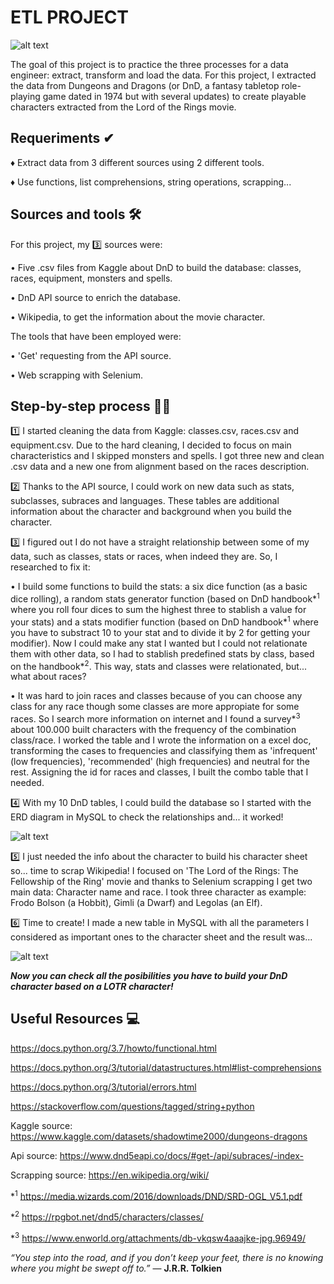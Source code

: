 # ETL PROJECT


![alt text](https://github.com/jquintanac/PROY-ETL/blob/main/img/banner3.jpg?raw=true)

The goal of this project is to practice the three processes for a data engineer: extract, transform and load the data. For this project, I extracted the data from Dungeons and Dragons (or DnD, a fantasy tabletop role-playing game dated in 1974 but with several updates) to create playable characters extracted from the Lord of the Rings movie.

## Requeriments ✔

♦ Extract data from 3 different sources using 2 different tools.
    
♦ Use functions, list comprehensions, string operations, scrapping...
    
## Sources and tools 🛠
    
For this project, my 3️⃣ sources were:
    
   • Five .csv files from Kaggle about DnD to build the database: classes, races, equipment, monsters and spells. 
    
   • DnD API source to enrich the database.
    
   • Wikipedia, to get the information about the movie character.

The tools that have been employed were:
    
   • 'Get' requesting from the API source.
    
   • Web scrapping with Selenium.
    
    
## Step-by-step process 🏃‍♂️
    

1️⃣ I started cleaning the data from Kaggle: classes.csv, races.csv and equipment.csv. Due to the hard cleaning, I decided to focus on main characteristics and I skipped monsters and spells. I got three new and clean .csv data and a new one from alignment based on the races description.
    
2️⃣ Thanks to the API source, I could work on new data such as stats, subclasses, subraces and languages. These tables are additional information about the character and background when you build the character.
    
3️⃣ I figured out I do not have a straight relationship between some of my data, such as classes, stats or races, when indeed they are. So, I researched to fix it:
    
• I build some functions to build the stats: a six dice function (as a basic dice rolling), a random stats generator function (based on DnD handbook*<sup>1</sup> where you roll four dices to sum the highest three to stablish a value for your stats) and a stats modifier function (based on DnD handbook*<sup>1</sup> where you have to substract 10 to your stat and to divide it by 2 for getting your modifier). Now I could make any stat I wanted but I could not relationate them with other data, so I had to stablish predefined stats by class, based on the handbook*<sup>2</sup>. This way, stats and classes were relationated, but... what about races?
    
• It was hard to join races and classes because of you can choose any class for any race though some classes are more appropiate for some races. So I search more information on internet and I found a survey*<sup>3</sup> about 100.000 built characters with the frequency of the combination class/race. I worked the table and I wrote the information on a excel doc, transforming the cases to frequencies and classifying them as 'infrequent' (low frequencies), 'recommended' (high frequencies) and neutral for the rest. Assigning the id for races and classes, I built the combo table that I needed.
    
4️⃣ With my 10 DnD tables, I could build the database so I started with the ERD diagram in MySQL to check the relationships and... it worked! 
    
![alt text](https://github.com/jquintanac/PROY-ETL/blob/main/img/EDR.png?raw=true)
    
5️⃣ I just needed the info about the character to build his character sheet so... time to scrap Wikipedia! I focused on 'The Lord of the Rings: The Fellowship of the Ring' movie and thanks to Selenium scrapping I get two main data: Character name and race. I took three character as example: Frodo Bolson (a Hobbit), Gimli (a Dwarf) and Legolas (an Elf). 

6️⃣ Time to create! I made a new table in MySQL with all the parameters I considered as important ones to the character sheet and the result was...
    
![alt text](https://github.com/jquintanac/PROY-ETL/blob/main/img/table.png?raw=true)
    
***Now you can check all the posibilities you have to build your DnD character based on a LOTR character!***

## Useful Resources 💻
    
https://docs.python.org/3.7/howto/functional.html
    
https://docs.python.org/3/tutorial/datastructures.html#list-comprehensions
    
https://docs.python.org/3/tutorial/errors.html
    
https://stackoverflow.com/questions/tagged/string+python
    
Kaggle source: https://www.kaggle.com/datasets/shadowtime2000/dungeons-dragons
    
Api source: https://www.dnd5eapi.co/docs/#get-/api/subraces/-index-

Scrapping source: https://en.wikipedia.org/wiki/
    
*<sup>1</sup> https://media.wizards.com/2016/downloads/DND/SRD-OGL_V5.1.pdf
    
*<sup>2</sup> https://rpgbot.net/dnd5/characters/classes/
    
*<sup>3</sup> https://www.enworld.org/attachments/db-vkqsw4aaajke-jpg.96949/


*“You step into the road, and if you don’t keep your feet, there is no knowing where you might be swept off to.”* ― **J.R.R. Tolkien**
